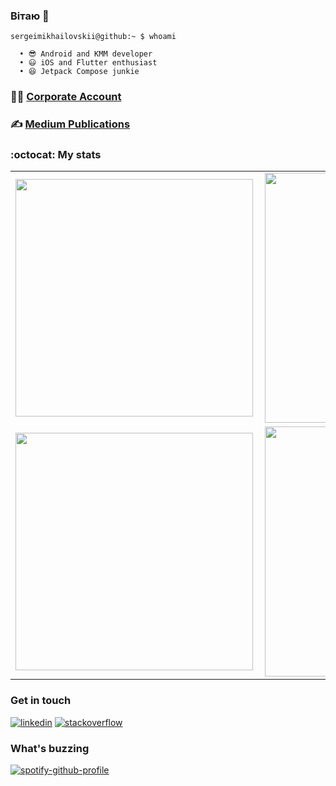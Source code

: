 ### Вітаю 👋

```cli
sergeimikhailovskii@github:~ $ whoami

  • 😎 Android and KMM developer
  • 😃 iOS and Flutter enthusiast
  • 😆 Jetpack Compose junkie
```

### 🧑‍💼 [Corporate Account](https://github.com/sergei-mikhailovskii-idf)
### ✍️ [Medium Publications](https://medium.com/@mikhailovskii.sergei)

### :octocat: My stats
  <table>
  <tr>
      <td><img width="380px" align="left" src="https://github-readme-stats.vercel.app/api?username=SergeiMikhailovskii&show_icons=true&count_private=true&theme=github_dark"/></td>
      <td><img width="400px" align="left" src="https://github-readme-stats.vercel.app/api/top-langs/?username=SergeiMikhailovskii&hide=Makefile,JavaScript&layout=compact&theme=github_dark"/></td>      
   <tr>
   <tr>
      <td><img width="380px" align="left" src="https://github-readme-stats.vercel.app/api?username=sergei-mikhailovskii-idf&show_icons=true&count_private=true&theme=github_dark"/></td>
      <td><img width="400px" align="left" src="https://github-readme-stats.vercel.app/api/top-langs/?username=sergei-mikhailovskii-idf&hide=Makefile,JavaScript&layout=compact&theme=github_dark"/></td>
  </tr>   
</table>

### Get in touch
<p>
  <a href="https://linkedin.com/in/sergei-mikhailovskii/"><img src="https://img.icons8.com/color/50/000000/linkedin.png" alt="linkedin"/></a>
  <a href="https://stackoverflow.com/users/10597533/sergei-mikhailovskii"><img src="https://img.icons8.com/color/50/000000/stackoverflow.png" alt="stackoverflow"/></a>
<p>

### What's buzzing

[![spotify-github-profile](https://spotify-github-profile.vercel.app/api/view?uid=31ikv3r6ulzd2zqisodykw76vtfy&cover_image=true&theme=default&show_offline=false)](https://github.com/kittinan/spotify-github-profile)
  
<!--
**SergeiMikhailovskii/SergeiMikhailovskii** is a ✨ _special_ ✨ repository because its `README.md` (this file) appears on your GitHub profile.

Here are some ideas to get you started:

- 🔭 I’m currently working on ...
- 🌱 I’m currently learning ...
- 👯 I’m looking to collaborate on ...
- 🤔 I’m looking for help with ...
- 💬 Ask me about ...
- 📫 How to reach me: ...
- 😄 Pronouns: ...
- ⚡ Fun fact: ...
-->
